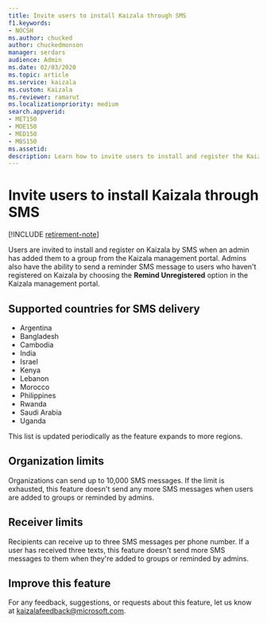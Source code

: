 ```yaml
---
title: Invite users to install Kaizala through SMS
f1.keywords:
- NOCSH
ms.author: chucked
author: chuckedmonson
manager: serdars
audience: Admin
ms.date: 02/03/2020
ms.topic: article
ms.service: kaizala
ms.custom: Kaizala
ms.reviewer: ramarut
ms.localizationpriority: medium
search.appverid:
- MET150
- MOE150
- MED150
- MBS150
ms.assetid: 
description: Learn how to invite users to install and register the Kaizala app in the Kaizala management portal.
---
```


# Invite users to install Kaizala through SMS 

[!INCLUDE [retirement-note](includes/retirement-note.md)]

Users are invited to install and register on Kaizala by SMS when an admin has added them to a group from the Kaizala management portal. Admins also have the ability to send a reminder SMS message to users who haven't registered on Kaizala by choosing the **Remind Unregistered** option in the Kaizala management portal. 

## Supported countries for SMS delivery

- Argentina
- Bangladesh
- Cambodia
- India
- Israel
- Kenya
- Lebanon
- Morocco
- Philippines
- Rwanda
- Saudi Arabia
- Uganda

This list is updated periodically as the feature expands to more regions.

## Organization limits

Organizations can send up to 10,000 SMS messages. If the limit is exhausted, this feature doesn't send any more SMS messages when users are added to groups or reminded by admins.

## Receiver limits

Recipients can receive up to three SMS messages per phone number. If a user has received three texts, this feature doesn't send more SMS messages to them when they're added to groups or reminded by admins.

## Improve this feature

For any feedback, suggestions, or requests about this feature, let us know at [kaizalafeedback@microsoft.com](mailto:kaizalafeedback@microsoft.com).
